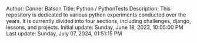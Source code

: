 Author:         Conner Batson
Title:          Python / PythonTests
Description:    This repository is dedicated to various python experiments conducted over the years. It is currently divided into four sections, including challenges,
                django, lessons, and projects.
Initial update: Sunday, June 18, 2023, 10:05:00 PM
Last update:    Sunday, July 07, 2024, 01:51:15 PM